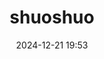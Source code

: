 ---
title: shuoshuo
date: 2024-12-21 19:53
type: 'shuoshuo'
top_img: 'https://pic1.imgdb.cn/item/68b2251058cb8da5c86294ff.webp'
cover: https://pic1.imgdb.cn/item/68b2251058cb8da5c86294ff.webp
---